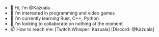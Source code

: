 - 👋 Hi, I’m @Kazuala
- 👀 I’m interested in programming and video games
- 🌱 I’m currently learning Rust, C++, Python
- 💞️ I’m looking to collaborate on nothing at the moment
- 📫 How to reach me: [Twitch Whisper: Kazuala] [Discord: @Kazuala]

<!---
Kazuala/Kazuala is a ✨ special ✨ repository because its `README.md` (this file) appears on your GitHub profile.
You can click the Preview link to take a look at your changes.
--->
